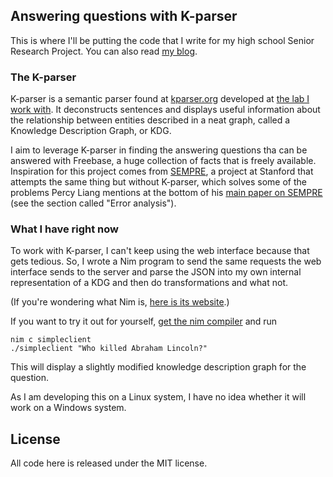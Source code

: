 ## Answering questions with K-parser

This is where I'll be putting the code that I write for my high school Senior
Research Project. You can also read [my blog][1].

### The K-parser
K-parser is a semantic parser found at [kparser.org][2] developed at [the lab I
work with][3].  It deconstructs sentences and displays useful information about
the relationship between entities described in a neat graph, called a Knowledge
Description Graph, or KDG.

I aim to leverage K-parser in finding the answering questions tha can be
answered with Freebase, a huge collection of facts that is freely available.
Inspiration for this project comes from [SEMPRE][4], a project at Stanford that
attempts the same thing but without K-parser, which solves some of the problems
Percy Liang mentions at the bottom of his [main paper on SEMPRE][5] (see the
section called "Error analysis").

### What I have right now

To work with K-parser, I can't keep using the web interface because that gets
tedious. So, I wrote a Nim program to send the same requests the web interface
sends to the server and parse the JSON into my own internal representation of a
KDG and then do transformations and what not.

(If you're wondering what Nim is, [here is its website][7].)

If you want to try it out for yourself, [get the nim compiler][6] and run
```
nim c simpleclient
./simpleclient "Who killed Abraham Lincoln?"
```
This will display a slightly modified knowledge description graph for the question.



As I am developing this on a Linux system, I have no idea whether it will work on
a Windows system.

## License

All code here is released under the MIT license.

[1]: http://sidharthkulkarnisrp.blogspot.com/
[2]: http://kparser.org
[3]: http://www.fulton.asu.edu/~bioai/
[4]: http://www-nlp.stanford.edu/software/sempre/
[5]: http://cs.stanford.edu/~pliang/papers/freebase-emnlp2013.pdf
[6]: http://nim-lang.org/download.html
[7]: http://nim-lang.org/
